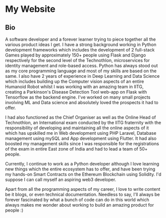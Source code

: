 # My Website

## Bio

A software developer and a forever learner trying to piece together all the various product ideas I get. I have a strong background working in Python development frameworks which includes the development of 2 full-stack Games played by approximately 150+ people using Flask and Django respectively for the second level of the Technothlon, microservices for identity management and role-based access. Python has always stood out as my core programming language and most of my skills are based on the same.
I also have 2 years of experience in Deep Learning and Data Science which includes building up the Computer vision aspects of an entire Humanoid Robot whilst I was working with an amazing team in IITG, creating a Parkinson's Disease Detection Tool web-app on Flask with Tensorflow as the backend engine. I've worked on many small projects involving ML and Data science and absolutely loved the prospects it had to offer.

I had also functioned as the Chief Organiser as well as the Online Head of Technothlon, an International exam conducted by the IITG fraternity with the responsibility of developing and maintaining all the online aspects of it which has upskilled me in Web development using PHP Laravel, Database management using mySQL and App development using Flutter. It had also boosted my management skills since I was responsible for the registrations of the exam in entire East zone of India and had to lead a team of 50+ people.

Currently, I continue to work as a Python developer although I love learning new things which the entire ecosystem has to offer, and have been trying my hands-on Smart Contracts on the Ethereum Blockchain using Solidity. I'd suppose I can call myself an aspiring web3 developer.

Apart from all the programming aspects of my career, I love to write content be it blogs, or even technical documentation. Needless to say, I'll always be forever fascinated by what a bunch of code can do in this world which always makes me wonder about working to build an amazing product for people :)